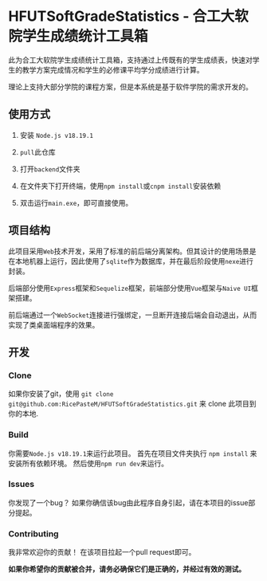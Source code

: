 # HFUTSoftGradeStatistics - 合工大软院学生成绩统计工具箱

此为合工大软院学生成绩统计工具箱，支持通过上传既有的学生成绩表，快速对学生的教学方案完成情况和学生的必修课平均学分成绩进行计算。

理论上支持大部分学院的课程方案，但是本系统是基于软件学院的需求开发的。

## 使用方式

1. 安装 `Node.js v18.19.1`

2. `pull`此仓库

3. 打开`backend`文件夹

4. 在文件夹下打开终端，使用`npm install`或`cnpm install`安装依赖

5. 双击运行`main.exe`，即可直接使用。

## 项目结构

此项目采用`Web`技术开发，采用了标准的前后端分离架构。但其设计的使用场景是在本地机器上运行，因此使用了`sqlite`作为数据库，并在最后阶段使用`nexe`进行封装。

后端部分使用`Express`框架和`Sequelize`框架，前端部分使用`Vue`框架与`Naive UI`框架搭建。

前后端通过一个`WebSocket`连接进行强绑定，一旦断开连接后端会自动退出，从而实现了类桌面端程序的效果。

开发
--

### Clone

如果你安装了git，使用 `git clone git@github.com:RicePasteM/HFUTSoftGradeStatistics.git` 来 clone 此项目到你的本地.

### Build

你需要`Node.js v18.19.1`来运行此项目。 首先在项目文件夹执行 `npm install` 来安装所有依赖环境。 然后使用`npm run dev`来运行。

### Issues

你发现了一个bug？ 如果你确信该bug由此程序自身引起，请在本项目的issue部分提起。

### Contributing

我非常欢迎你的贡献！ 在该项目拉起一个pull request即可。

**如果你希望你的贡献被合并，请务必确保它们是正确的，并经过有效的测试。**
